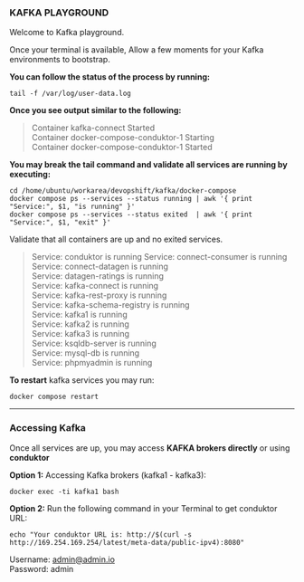 
### KAFKA PLAYGROUND
Welcome to Kafka playground.

Once your terminal is available,
Allow a few moments for your Kafka environments to bootstrap.

**You can follow the status of the process by running:**

    tail -f /var/log/user-data.log

  **Once you see output similar to the following:**
  

> Container kafka-connect  Started \
Container docker-compose-conduktor-1  Starting \
Container docker-compose-conduktor-1  Started 

**You may break the tail command and validate all services are running by executing:**

    cd /home/ubuntu/workarea/devopshift/kafka/docker-compose
    docker compose ps --services --status running | awk '{ print "Service:", $1, "is running" }'
    docker compose ps --services --status exited  | awk '{ print "Service:", $1, "exit" }'

Validate that all containers are up and no exited services.

> Service: conduktor is running
Service: connect-consumer is running \
Service: connect-datagen is running \
Service: datagen-ratings is running \
Service: kafka-connect is running \
Service: kafka-rest-proxy is running \
Service: kafka-schema-registry is running \
Service: kafka1 is running \
Service: kafka2 is running \
Service: kafka3 is running \
Service: ksqldb-server is running \
Service: mysql-db is running \
Service: phpmyadmin is running 

**To restart** kafka services you may run:

    docker compose restart
---

### Accessing Kafka
Once all services are up,
you may access **KAFKA brokers directly** or using **conduktor**

**Option 1:** Accessing Kafka brokers (kafka1 - kafka3):

    docker exec -ti kafka1 bash
**Option 2:** Run the following command in your Terminal to get conduktor URL:

    echo "Your conduktor URL is: http://$(curl -s http://169.254.169.254/latest/meta-data/public-ipv4):8080"

Username: admin@admin.io \
Password:  admin
